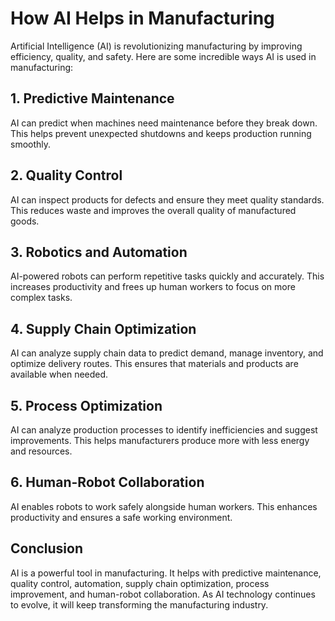 # How AI Helps in Manufacturing

Artificial Intelligence (AI) is revolutionizing manufacturing by improving efficiency, quality, and safety. Here are some incredible ways AI is used in manufacturing:

## 1. Predictive Maintenance
AI can predict when machines need maintenance before they break down. This helps prevent unexpected shutdowns and keeps production running smoothly.

## 2. Quality Control
AI can inspect products for defects and ensure they meet quality standards. This reduces waste and improves the overall quality of manufactured goods.

## 3. Robotics and Automation
AI-powered robots can perform repetitive tasks quickly and accurately. This increases productivity and frees up human workers to focus on more complex tasks.

## 4. Supply Chain Optimization
AI can analyze supply chain data to predict demand, manage inventory, and optimize delivery routes. This ensures that materials and products are available when needed.

## 5. Process Optimization
AI can analyze production processes to identify inefficiencies and suggest improvements. This helps manufacturers produce more with less energy and resources.

## 6. Human-Robot Collaboration
AI enables robots to work safely alongside human workers. This enhances productivity and ensures a safe working environment.

## Conclusion
AI is a powerful tool in manufacturing. It helps with predictive maintenance, quality control, automation, supply chain optimization, process improvement, and human-robot collaboration. As AI technology continues to evolve, it will keep transforming the manufacturing industry.

